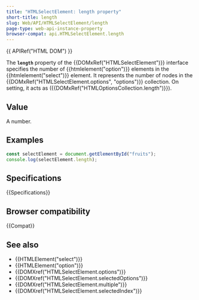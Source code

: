 ```yaml
---
title: "HTMLSelectElement: length property"
short-title: length
slug: Web/API/HTMLSelectElement/length
page-type: web-api-instance-property
browser-compat: api.HTMLSelectElement.length
---
```


{{ APIRef("HTML DOM") }}

The **`length`** property of the {{DOMxRef("HTMLSelectElement")}} interface specifies the number of {{htmlelement("option")}} elements in the {{htmlelement("select")}} element. It represents the number of nodes in the {{DOMxRef("HTMLSelectElement.options", "options")}} collection. On setting, it acts as ({{DOMxRef("HTMLOptionsCollection.length")}}).

## Value

A number.

## Examples

```js
const selectElement = document.getElementById("fruits");
console.log(selectElement.length);
```

## Specifications

{{Specifications}}

## Browser compatibility

{{Compat}}

## See also

- {{HTMLElement("select")}}
- {{HTMLElement("option")}}
- {{DOMXref("HTMLSelectElement.options")}}
- {{DOMXref("HTMLSelectElement.selectedOptions")}}
- {{DOMXref("HTMLSelectElement.multiple")}}
- {{DOMXref("HTMLSelectElement.selectedIndex")}}
